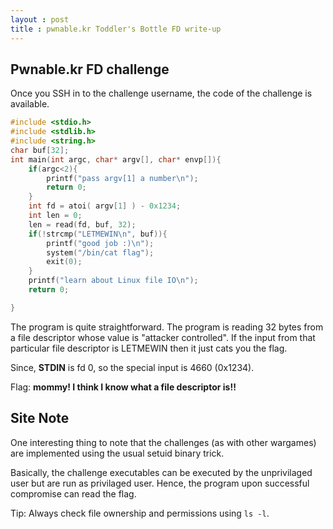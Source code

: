 ```yaml
---
layout : post
title : pwnable.kr Toddler's Bottle FD write-up
---
```


## Pwnable.kr FD challenge

Once you SSH in to the challenge username, the code of the challenge is
available.

```C
#include <stdio.h>
#include <stdlib.h>
#include <string.h>
char buf[32];
int main(int argc, char* argv[], char* envp[]){
	if(argc<2){
		printf("pass argv[1] a number\n");
		return 0;
	}
	int fd = atoi( argv[1] ) - 0x1234;
	int len = 0;
	len = read(fd, buf, 32);
	if(!strcmp("LETMEWIN\n", buf)){
		printf("good job :)\n");
		system("/bin/cat flag");
		exit(0);
	}
	printf("learn about Linux file IO\n");
	return 0;

}
```

The program is quite straightforward. The program is reading 32 bytes from a file descriptor whose value is "attacker controlled".
If the input from that particular file descriptor is LETMEWIN then it just cats you the flag.

Since, **STDIN** is fd 0, so the special input is 4660 (0x1234).

Flag: __mommy! I think I know what a file descriptor is!!__


## Site Note

One interesting thing to note that the challenges (as with other wargames) are implemented using the usual setuid binary trick.

Basically, the challenge executables can be executed by the unprivilaged user but are run as privilaged user. Hence, the program
upon successful compromise can read the flag.

Tip: Always check file ownership and permissions using `ls -l`.
